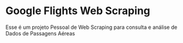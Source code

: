 # Google Flights Web Scraping
 Esse é um projeto Pessoal de Web Scraping para consulta e análise de Dados de Passagens Aéreas

